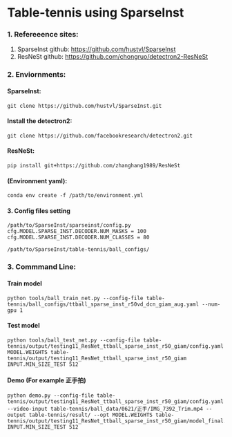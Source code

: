 # Table-tennis using SparseInst 

### 1. Refereeence sites:
1. SparseInst github: https://github.com/hustvl/SparseInst
2. ResNeSt github: https://github.com/chongruo/detectron2-ResNeSt

### 2. Enviornments:
#### SparseInst:
    git clone https://github.com/hustvl/SparseInst.git
#### Install the detectron2:
    git clone https://github.com/facebookresearch/detectron2.git
#### ResNeSt:
    pip install git+https://github.com/zhanghang1989/ResNeSt
#### (Environment yaml):
    conda env create -f /path/to/environment.yml  

#### 3. Config files setting
    /path/to/SparseInst/sparseinst/config.py
    cfg.MODEL.SPARSE_INST.DECODER.NUM_MASKS = 100
    cfg.MODEL.SPARSE_INST.DECODER.NUM_CLASSES = 80

    /path/to/SparseInst/table-tennis/ball_configs/

### 3. Commmand Line:
#### Train model 
    python tools/ball_train_net.py --config-file table-tennis/ball_configs/ttball_sparse_inst_r50vd_dcn_giam_aug.yaml --num-gpu 1
#### Test model 
    python tools/ball_test_net.py --config-file table-tennis/output/testing11_ResNet_ttball_sparse_inst_r50_giam/config.yaml MODEL.WEIGHTS table-tennis/output/testing11_ResNet_ttball_sparse_inst_r50_giam INPUT.MIN_SIZE_TEST 512
#### Demo (For example 正手拍)
    python demo.py --config-file table-tennis/output/testing11_ResNet_ttball_sparse_inst_r50_giam/config.yaml --video-input table-tennis/ball_data/0621/正手/IMG_7392_Trim.mp4 --output table-tennis/result/ --opt MODEL.WEIGHTS table-tennis/output/testing11_ResNet_ttball_sparse_inst_r50_giam/model_final.pth INPUT.MIN_SIZE_TEST 512
    
